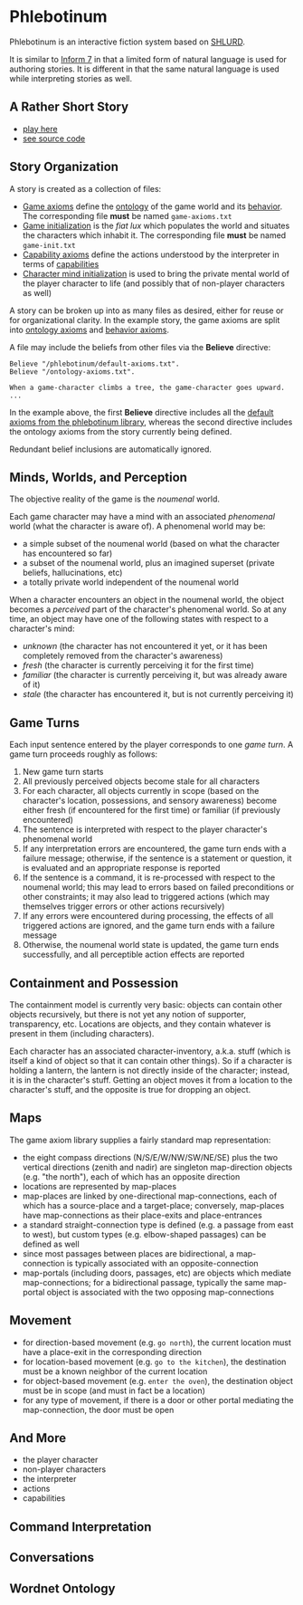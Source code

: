 # Phlebotinum

Phlebotinum is an interactive fiction system based on [SHLURD](readme.md).

It is similar to [Inform 7](http://inform7.com) in that a limited form of
natural language is used for authoring stories.  It is different in
that the same natural language is used while interpreting stories as
well.

## A Rather Short Story

* [play here](http://phlebotinum.xyz:8000)
* [see source code](https://github.com/lingeringsocket/hello-phlebotinum)

## Story Organization

A story is created as a collection of files:

* [Game axioms](https://github.com/lingeringsocket/hello-phlebotinum/blob/master/game-axioms.txt) define the [ontology](ontology.md) of the game world and its [behavior](conditionals.md).  The corresponding file **must** be named ```game-axioms.txt```
* [Game initialization](https://github.com/lingeringsocket/hello-phlebotinum/blob/master/game-init.txt) is the *fiat lux* which populates the world and situates the characters which inhabit it.  The corresponding file **must** be named ```game-init.txt```
* [Capability axioms](https://github.com/lingeringsocket/hello-phlebotinum/blob/master/capability-axioms.txt) define the actions understood by the interpreter in terms of [capabilities](capabilities.md)
* [Character mind initialization](https://github.com/lingeringsocket/hello-phlebotinum/blob/master/player-mind-init.txt) is used to bring the private mental world of the player character to life (and possibly that of non-player characters as well)

A story can be broken up into as many files as desired, either for
reuse or for organizational clarity.  In the example story, the game
axioms are split into
[ontology axioms](https://github.com/lingeringsocket/hello-phlebotinum/blob/master/ontology-axioms.txt)
and
[behavior axioms](https://github.com/lingeringsocket/hello-phlebotinum/blob/master/behavior-axioms.txt).

A file may include the beliefs from other files via the **Believe** directive:

```
Believe "/phlebotinum/default-axioms.txt".
Believe "/ontology-axioms.txt".

When a game-character climbs a tree, the game-character goes upward.
...
```

In the example above, the first **Believe** directive includes all the
[default axioms from the phlebotinum library](https://github.com/lingeringsocket/shlurd/tree/master/cli/src/main/resources/phlebotinum), whereas the second
directive includes the ontology axioms from the story currently being defined.

Redundant belief inclusions are automatically ignored.

## Minds, Worlds, and Perception

The objective reality of the game is the *noumenal* world.

Each game character may have a mind with an associated *phenomenal*
world (what the character is aware of).  A phenomenal world may be:

* a simple subset of the noumenal world (based on what the character has encountered so far)
* a subset of the noumenal world, plus an imagined superset (private beliefs, hallucinations, etc)
* a totally private world independent of the noumenal world

When a character encounters an object in the noumenal world, the
object becomes a *perceived* part of the character's phenomenal world.
So at any time, an object may have one of the following states with
respect to a character's mind:

* *unknown* (the character has not encountered it yet, or it has been
  completely removed from the character's awareness)
* *fresh* (the character is currently perceiving it for the first time)
* *familiar* (the character is currently perceiving it, but was already aware of it)
* *stale* (the character has encountered it, but is not currently perceiving it)

## Game Turns

Each input sentence entered by the player corresponds to one *game turn*.  A
game turn proceeds roughly as follows:

1. New game turn starts
1. All previously perceived objects become stale for all characters
1. For each character, all objects currently in scope (based on the character's location, possessions, and sensory awareness) become either fresh (if encountered for the first time) or familiar (if previously encountered)
1. The sentence is interpreted with respect to the player character's phenomenal world
1. If any interpretation errors are encountered, the game turn ends with a failure message; otherwise, if the sentence is a statement or question, it is evaluated and an appropriate response is reported
1. If the sentence is a command, it is re-processed with respect to the noumenal world; this may lead to errors based on failed preconditions or other constraints; it may also lead to triggered actions (which may themselves trigger errors or other actions recursively)
1. If any errors were encountered during processing, the effects of all triggered actions are ignored, and the game turn ends with a failure message
1. Otherwise, the noumenal world state is updated, the game turn ends successfully, and all perceptible action effects are reported

## Containment and Possession

The containment model is currently very basic: objects can contain
other objects recursively, but there is not yet any notion of
supporter, transparency, etc.  Locations are objects, and they contain
whatever is present in them (including characters).

Each character has an associated character-inventory, a.k.a. stuff
(which is itself a kind of object so that it can contain other
things).  So if a character is holding a lantern, the lantern is not
directly inside of the character; instead, it is in the character's
stuff.  Getting an object moves it from a location to the character's
stuff, and the opposite is true for dropping an object.

## Maps

The game axiom library supplies a fairly standard map representation:

* the eight compass directions (N/S/E/W/NW/SW/NE/SE) plus the two vertical directions (zenith and nadir) are singleton map-direction objects (e.g. "the north"), each of which has an opposite direction
* locations are represented by map-places
* map-places are linked by one-directional map-connections, each of which has a source-place and a target-place; conversely, map-places have map-connections as their place-exits and place-entrances
* a standard straight-connection type is defined (e.g. a passage from east to west), but custom types (e.g. elbow-shaped passages) can be defined as well
* since most passages between places are bidirectional, a map-connection is typically associated with an opposite-connection
* map-portals (including doors, passages, etc) are objects which mediate map-connections; for a bidirectional passage, typically the same map-portal object is associated with the two opposing map-connections

## Movement

* for direction-based movement (e.g. ```go north```), the current location must have a place-exit in the corresponding direction
* for location-based movement (e.g. ```go to the kitchen```), the destination must be a known neighbor of the current location
* for object-based movement (e.g. ```enter the oven```), the destination object must be in scope (and must in fact be a location)
* for any type of movement, if there is a door or other portal mediating the map-connection, the door must be open

## And More

* the player character
* non-player characters
* the interpreter
* actions
* capabilities

## Command Interpretation

## Conversations

## Wordnet Ontology

